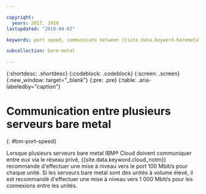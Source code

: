 ```yaml
---

copyright:
  years: 2017, 2019
lastupdated: "2018-04-02"

keywords: port speed, communicate between {{site.data.keyword.baremetal_short}}

subcollection: bare-metal

---
```


{:shortdesc: .shortdesc}
{:codeblock: .codeblock}
{:screen: .screen}
{:new_window: target="_blank"}
{:pre: .pre}
{:table: .aria-labeledby="caption"}

# Communication entre plusieurs serveurs bare metal
{: #bm-port-speed}

Lorsque plusieurs serveurs bare metal IBM® Cloud doivent communiquer entre eux via le réseau privé, {{site.data.keyword.cloud_notm}} recommande d'effectuer une mise à niveau vers le port 100 Mbit/s pour chaque unité. Si les serveurs bare metal sont des unités à volume élevé, il est recommandé d'effectuer une mise à niveau vers 1 000 Mbit/s pour les connexions entre les unités.
